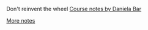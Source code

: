 
Don't reinvent the wheel
[Course notes by Daniela Bar](https://github.com/danielabar/mongo-performance)

[More notes](02.Other-notes.md)
